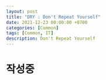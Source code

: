 ```yaml
---
layout: post
title: "DRY : Don't Repeat Yourself"
date: 2021-12-23 00:00:00 +0700
categories: [Common]
tags: [Common, IT]
description: Don't Repeat Yourself
---
```


# 작성중
